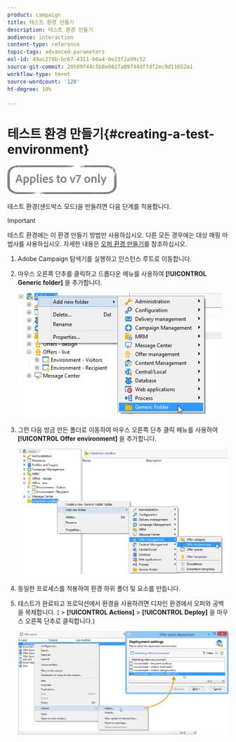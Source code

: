 ```yaml
---
product: campaign
title: 테스트 환경 만들기
description: 테스트 환경 만들기
audience: interaction
content-type: reference
topic-tags: advanced-parameters
exl-id: 49ac279b-bc67-4311-b0a4-0e23f2a99c52
source-git-commit: 20509f44c5b8e0827a09f44dffdf2ec9d11652a1
workflow-type: tm+mt
source-wordcount: '120'
ht-degree: 10%

---
```


# 테스트 환경 만들기{#creating-a-test-environment}

![](../../assets/v7-only.svg)

테스트 환경(샌드박스 모드)을 만들려면 다음 단계를 적용합니다.

>[!IMPORTANT]
>
>테스트 환경에는 이 환경 만들기 방법만 사용하십시오. 다른 모든 경우에는 대상 매핑 마법사를 사용하십시오. 자세한 내용은 [오퍼 환경 만들기](../../interaction/using/live-design-environments.md#creating-an-offer-environment)를 참조하십시오.

1. Adobe Campaign 탐색기를 실행하고 인스턴스 루트로 이동합니다.
1. 마우스 오른쪽 단추를 클릭하고 드롭다운 메뉴를 사용하여 **[!UICONTROL Generic folder]** 을 추가합니다.

   ![](assets/offer_env_creation_001.png)

1. 그런 다음 방금 만든 폴더로 이동하여 마우스 오른쪽 단추 클릭 메뉴를 사용하여 **[!UICONTROL Offer environment]** 을 추가합니다.

   ![](assets/offer_env_creation_001bis.png)

1. 동일한 프로세스를 적용하여 환경 하위 폴더 및 요소를 만듭니다.
1. 테스트가 완료되고 프로덕션에서 환경을 사용하려면 디자인 환경에서 오퍼와 공백을 복제합니다. ( > **[!UICONTROL Actions]** > **[!UICONTROL Deploy]** 을 마우스 오른쪽 단추로 클릭합니다.)

   ![](assets/migration_interaction_5.png)
